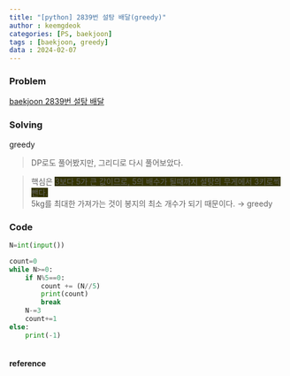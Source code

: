 ```yaml
---
title: "[python] 2839번 설탕 배달(greedy)"
author : keemgdeok
categories: [PS, baekjoon]
tags : [baekjoon, greedy]
data : 2024-02-07
---
```



### Problem
[baekjoon 2839번 설탕 배달](https://www.acmicpc.net/problem/2839)

  

### Solving  
greedy  
> DP로도 풀어봤지만, 그리디로 다시 풀어보았다.  

> 핵심은 <span style="background-color:#333300"> 3보다 5가 큰 값이므로, 5의 배수가 될때까지 설탕의 무게에서 3키로씩 뺀다.  </span>  
> 5kg를 최대한 가져가는 것이 봉지의 최소 개수가 되기 때문이다.  → greedy


### Code
```py
N=int(input())

count=0
while N>=0:
    if N%5==0:
        count += (N//5)
        print(count)
        break
    N-=3
    count+=1
else:
    print(-1)
    
```


#### reference
